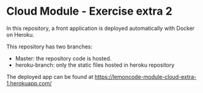 # Cloud Module - Exercise extra 2

In this repository, a front application is deployed automatically with Docker on Heroku.

This repository has two branches:

- Master: the repository code is hosted.
- heroku-branch: only the static files hosted in heroku repository

The deployed app can be found at https://lemoncode-module-cloud-extra-1.herokuapp.com/
